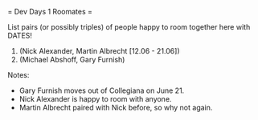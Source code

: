 = Dev Days 1 Roomates =

List pairs (or possibly triples) of people happy to room together here with DATES!

 1. (Nick Alexander, Martin Albrecht [12.06 - 21.06])
 1. (Michael Abshoff, Gary Furnish)

Notes:

 * Gary Furnish moves out of Collegiana on June 21. 
 * Nick Alexander is happy to room with anyone.
 * Martin Albrecht paired with Nick before, so why not again.
